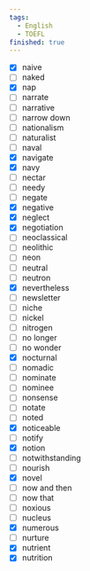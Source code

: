 ```yaml
---
tags:
  - English
  - TOEFL
finished: true
---
```


- [x] naive
- [ ] naked
- [x] nap
- [ ] narrate
- [ ] narrative
- [ ] narrow down
- [ ] nationalism
- [ ] naturalist
- [ ] naval
- [x] navigate
- [x] navy
- [ ] nectar
- [ ] needy
- [ ] negate
- [x] negative
- [x] neglect
- [x] negotiation
- [ ] neoclassical
- [ ] neolithic
- [ ] neon
- [ ] neutral
- [ ] neutron
- [x] nevertheless
- [ ] newsletter
- [ ] niche
- [ ] nickel
- [ ] nitrogen
- [ ] no longer
- [ ] no wonder
- [x] nocturnal
- [ ] nomadic
- [ ] nominate
- [ ] nominee
- [ ] nonsense
- [ ] notate
- [ ] noted
- [x] noticeable
- [ ] notify
- [x] notion
- [ ] notwithstanding
- [ ] nourish
- [x] novel
- [ ] now and then
- [ ] now that
- [ ] noxious
- [ ] nucleus
- [x] numerous
- [ ] nurture
- [x] nutrient
- [x] nutrition

